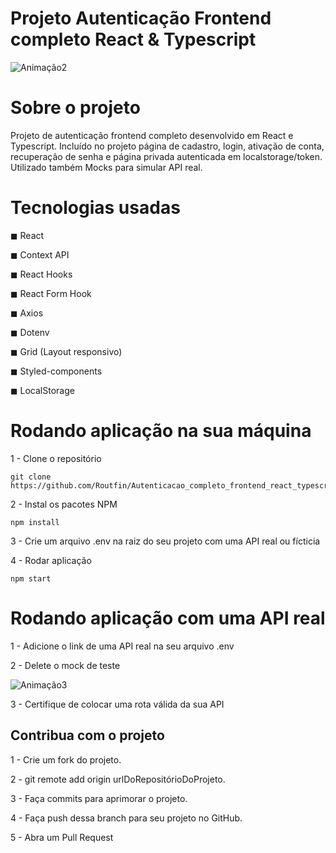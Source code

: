 # Projeto Autenticação Frontend completo React & Typescript

![Animação2](https://user-images.githubusercontent.com/99502194/184424337-b1b457e5-36d6-4a77-9016-aaa1459d4d31.gif)

# Sobre o projeto

Projeto de autenticação frontend completo desenvolvido em React e Typescript. 
Incluído no projeto página de cadastro, login, ativação de conta, recuperação de senha e página privada autenticada em localstorage/token. Utilizado também Mocks para simular API real.

# Tecnologias usadas

 <p>◼ React</p>
 ◼ Context API</p>
 ◼ React Hooks</p>
 ◼ React Form Hook</p>
 ◼ Axios</p>
 ◼ Dotenv</p>
 ◼ Grid (Layout responsivo)</p>
 ◼ Styled-components </p>
 ◼ LocalStorage</p>
 
# Rodando aplicação na sua máquina

1 - Clone o repositório

    git clone https://github.com/Routfin/Autenticacao_completo_frontend_react_typescript.git

2 - Instal os pacotes NPM

    npm install 

3 - Crie um arquivo .env na raiz do seu projeto com uma API real ou fícticia  

4 - Rodar aplicação
    
    npm start

# Rodando aplicação com uma API real

1 - Adicione o link de uma API real na seu arquivo .env

2 - Delete o mock de teste 

![Animação3](https://user-images.githubusercontent.com/99502194/184424774-c1f97f6d-1751-4de2-8359-1f33fddd7437.gif)

3 - Certifique de colocar uma rota válida da sua API

## Contribua com o projeto

1 - Crie um fork do projeto.

2 - git remote add origin urlDoRepositórioDoProjeto.

3 - Faça commits para aprimorar o projeto.

4 - Faça push dessa branch para seu projeto no GitHub.

5 - Abra um Pull Request
